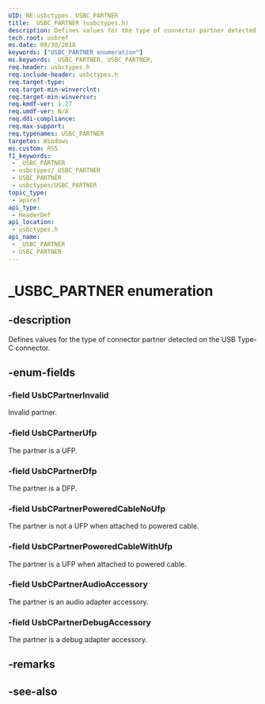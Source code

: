 ```yaml
---
UID: NE:usbctypes._USBC_PARTNER
title: _USBC_PARTNER (usbctypes.h)
description: Defines values for the type of connector partner detected on the USB Type-C connector.
tech.root: usbref
ms.date: 09/30/2018
keywords: ["USBC_PARTNER enumeration"]
ms.keywords: _USBC_PARTNER, USBC_PARTNER,
req.header: usbctypes.h
req.include-header: usbctypes.h
req.target-type: 
req.target-min-winverclnt: 
req.target-min-winversvr: 
req.kmdf-ver: 1.27
req.umdf-ver: N/A
req.ddi-compliance: 
req.max-support: 
req.typenames: USBC_PARTNER
targetos: Windows
ms.custom: RS5
f1_keywords:
 - _USBC_PARTNER
 - usbctypes/_USBC_PARTNER
 - USBC_PARTNER
 - usbctypes/USBC_PARTNER
topic_type:
 - apiref
api_type:
 - HeaderDef
api_location:
 - usbctypes.h
api_name:
 - _USBC_PARTNER
 - USBC_PARTNER
---
```


# _USBC_PARTNER enumeration


## -description

Defines values for the type of connector partner detected on the USB Type-C connector.

## -enum-fields

### -field UsbCPartnerInvalid 

Invalid partner.

### -field UsbCPartnerUfp 

The partner is a UFP.

### -field UsbCPartnerDfp 

The partner is a DFP.

### -field UsbCPartnerPoweredCableNoUfp 

The partner is not a UFP when attached to powered cable.

### -field UsbCPartnerPoweredCableWithUfp

The partner is a UFP when attached to powered cable.

### -field UsbCPartnerAudioAccessory 

The partner is an audio adapter accessory.

### -field UsbCPartnerDebugAccessory 

The partner is a debug adapter accessory.

## -remarks

## -see-also

